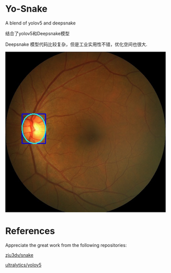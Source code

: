 # Yo-Snake
A blend of yolov5 and deepsnake

结合了yolov5和Deepsnake模型

Deepsnake 模型代码比较复杂，但是工业实用性不错，优化空间也很大.

![image](https://github.com/qq909701783/Yo-Snake/blob/main/test.jpg)

# References

Appreciate the great work from the following repositories:
  
  [zju3dv/snake](https://github.com/zju3dv/snake)
   
  [ultralytics/yolov5](https://github.com/ultralytics/yolov5) 
